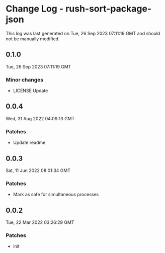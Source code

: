 # Change Log - rush-sort-package-json

This log was last generated on Tue, 26 Sep 2023 07:11:19 GMT and should not be manually modified.

## 0.1.0
Tue, 26 Sep 2023 07:11:19 GMT

### Minor changes

- LICENSE Update

## 0.0.4
Wed, 31 Aug 2022 04:09:13 GMT

### Patches

- Update readme

## 0.0.3
Sat, 11 Jun 2022 08:01:34 GMT

### Patches

- Mark as safe for simultaneous processes

## 0.0.2
Tue, 22 Mar 2022 03:26:29 GMT

### Patches

- init

